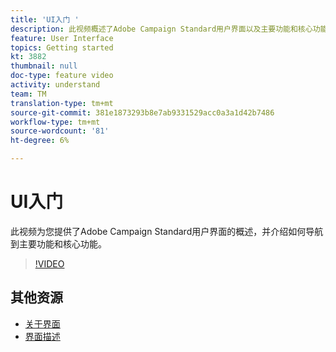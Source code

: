 ```yaml
---
title: 'UI入门 '
description: 此视频概述了Adobe Campaign Standard用户界面以及主要功能和核心功能。
feature: User Interface
topics: Getting started
kt: 3882
thumbnail: null
doc-type: feature video
activity: understand
team: TM
translation-type: tm+mt
source-git-commit: 381e1873293b8e7ab9331529acc0a3a1d42b7486
workflow-type: tm+mt
source-wordcount: '81'
ht-degree: 6%

---
```



# UI入门

此视频为您提供了Adobe Campaign Standard用户界面的概述，并介绍如何导航到主要功能和核心功能。

>[!VIDEO](https://video.tv.adobe.com/v/18469?quality=12)

## 其他资源

* [关于界面](https://docs.adobe.com/content/help/en/campaign-standard/using/getting-started/discovering-the-interface/about-the-interface.html)
* [界面描述](https://docs.adobe.com/content/help/en/campaign-standard/using/getting-started/discovering-the-interface/interface-description.html)
